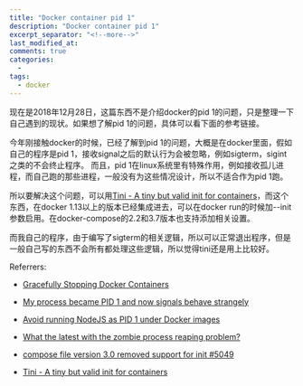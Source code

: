 ```yaml
---
title: "Docker container pid 1"
description: "Docker container pid 1"
excerpt_separator: "<!--more-->"
last_modified_at: 
comments: true
categories:
  -
tags:
  - docker
---
```


现在是2018年12月28日，这篇东西不是介绍docker的pid 1的问题，只是整理一下自己遇到的现状。如果想了解pid 1的问题，具体可以看下面的参考链接。

今年刚接触docker的时候，已经了解到pid 1的问题，大概是在docker里面，假如自己的程序是pid 1，接收signal之后的默认行为会被忽略，例如sigterm，sigint之类的不会终止程序。
而且，pid 1在linux系统里有特殊作用，例如接收孤儿进程，而自己跑的那些进程，一般没有为这些情况设计，所以不适合作为pid 1跑。

所以要解决这个问题，可以用<a target="_blank" href="https://github.com/krallin/tini">Tini - A tiny but valid init for containers</a>，而这个东西，在docker 1.13以上的版本已经集成进去，可以在docker run的时候加--init参数启用。在docker-compose的2.2和3.7版本也支持添加相关设置。

而我自己的程序，由于编写了sigterm的相关逻辑，所以可以正常退出程序，但是一般自己写的东西不会所有都处理这些逻辑，所以觉得tini还是用上比较好。

Referrers:

* <site><a target="_blank" href="https://www.ctl.io/developers/blog/post/gracefully-stopping-docker-containers/">Gracefully Stopping Docker Containers</a></site>

* <site><a target="_blank" href="https://hackernoon.com/my-process-became-pid-1-and-now-signals-behave-strangely-b05c52cc551c">My process became PID 1 and now signals behave strangely</a></site>

* <site><a target="_blank" href="https://www.elastic.io/nodejs-as-pid-1-under-docker-images/">Avoid running NodeJS as PID 1 under Docker images</a></site>

* <site><a target="_blank" href="https://forums.docker.com/t/what-the-latest-with-the-zombie-process-reaping-problem/50758">What the latest with the zombie process reaping problem?</a></site>

* <site><a target="_blank" href="https://github.com/docker/compose/issues/5049">compose file version 3.0 removed support for init #5049</a></site>

* <site><a target="_blank" href="https://github.com/krallin/tini">Tini - A tiny but valid init for containers</a></site>
